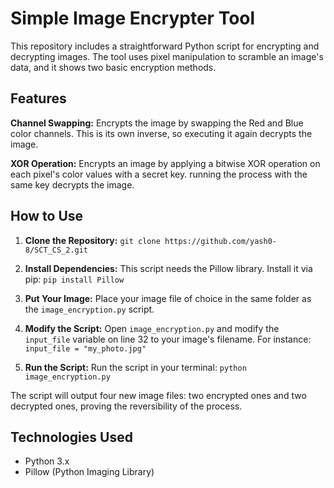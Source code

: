 # Simple Image Encrypter Tool

This repository includes a straightforward Python script for encrypting and decrypting images. The tool uses pixel manipulation to scramble an image's data, and it shows two basic encryption methods.

## Features

**Channel Swapping:** Encrypts the image by swapping the Red and Blue color channels. This is its own inverse, so executing it again decrypts the image.

**XOR Operation:** Encrypts an image by applying a bitwise XOR operation on each pixel's color values with a secret key. running the process with the same key decrypts the image.

## How to Use

1.  **Clone the Repository:**
    `git clone https://github.com/yash0-8/SCT_CS_2.git`

2.  **Install Dependencies:**
    This script needs the Pillow library. Install it via pip:
    `pip install Pillow`

3.  **Put Your Image:**
    Place your image file of choice in the same folder as the `image_encryption.py` script.

4.  **Modify the Script:**
    Open `image_encryption.py` and modify the `input_file` variable on line 32 to your image's filename. For instance:
    `input_file = "my_photo.jpg"`

5.  **Run the Script:**
    Run the script in your terminal:
    `python image_encryption.py`

The script will output four new image files: two encrypted ones and two decrypted ones, proving the reversibility of the process. 

## Technologies Used

- Python 3.x
- Pillow (Python Imaging Library)
